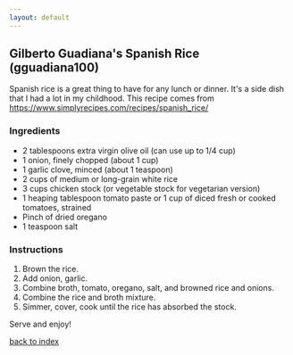 ```yaml
---
layout: default
---
```


<!---
This is a comment. Note the triple dash to start, but double to end
-->

## Gilberto Guadiana's Spanish Rice (gguadiana100)
<!---
Put your name or github username somewhere
-->
Spanish rice is a great thing to have for any lunch or dinner. It's a side dish that I had a lot in my childhood. This recipe comes from https://www.simplyrecipes.com/recipes/spanish_rice/

### Ingredients
- 2 tablespoons extra virgin olive oil (can use up to 1/4 cup)
- 1 onion, finely chopped (about 1 cup)
- 1 garlic clove, minced (about 1 teaspoon)
- 2 cups of medium or long-grain white rice
- 3 cups chicken stock (or vegetable stock for vegetarian version)
- 1 heaping tablespoon tomato paste or 1 cup of diced fresh or cooked tomatoes, strained
- Pinch of dried oregano
- 1 teaspoon salt

### Instructions
1. Brown the rice.
2. Add onion, garlic.
3. Combine broth, tomato, oregano, salt, and browned rice and onions.
4. Combine the rice and broth mixture.
5. Simmer, cover, cook until the rice has absorbed the stock.

Serve and enjoy!

<!--
Keep this link to return to the index
-->
[back to index](../)
